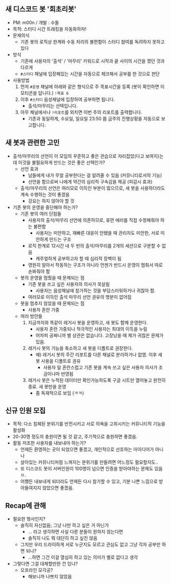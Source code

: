 ## 새 디스코드 봇 '회초리봇'

- PM: m00n / 개발 : 수돌
- 목적: 스터디 시간 트래킹을 자동화하자!
- 문제의식
	- 기존 봇의 로직상 한계와 수동 처리의 불편함이 스터디 참여를 독려하지 못하고 있다
- 방식
	- 기존에 사용자의 '출석' / '마무리' 키워드로 시작과 끝 사이의 시간을 쟀던 것과 다르게
	- `#스터디` 채널에 입장해있는 시간을 자동으로 체크해서 공부를 한 것으로 판단
- 사용방법
	1. 먼저 `#운영` 채널에 아래와 같은 형식으로 주 목표시간을 등록 (봇이 확인하면 이모티콘을 답니다.)
	   `!목표 6` 
	2.  이후 `#스터디` 음성채널에 입장하여 공부하면 됩니다.
		- 출석/마무리는 선택입니다.
	3. 아무 채널에서나 `!리포트`를 외치면 이번 주의 리포트를 출력합니다.
		- 기존과 동일하게, 수요일, 일요일 23:50 쯤 금주의 진행상황을 자동으로 보고합니다.

## 새 봇과 관련한 고민

- 출석/마무리의 선언이 이 모임의 꾸준하고 좋은 관습으로 자리잡았(다고 보여지)는데 이것을 불필요하게 만드는 것은 좋은 선택인가?
	- 선언 효과
		- 남들에게 내가 무얼 공부한다는 걸 알려줄 수 있음 (커뮤니티로서의 기능)
		- 선언을 함으로써 나에게 약간의 심리적 구속감을 제공 (피감시 효과)
	- 출석/마무리의 선언은 여러모로 이득인 부분이 많으므로, 새 봇을 사용하더라도 계속 수행하는 것이 좋겠음
		- 강요는 하지 않아야 할 것
- 기존 봇의 운영을 중단해야 하는가?
	- 기존 봇의 여러 단점들
		- 사용자의 출석/마무리 선언에 의존하므로, 휴먼 에러를 직접 수정해줘야 하는  불편함
			- 사용자는 미안하고, 재빠른 대응이 안됐을 때 관리자도 미안한, 서로 미안하게 만드는 구조
		- 로직 한계로 12시간 내 두 번의 출석/마무리를 2개의 세션으로 구분할 수 없음 
			- 캐주얼하게 공부하고자 할 때 심리적 장벽이 됨
		- 영원히 알아서 작동하는 구조가 아니라 언젠가 반드시 운영이 멈춰서 따로 손봐줘야 함
	- 봇의 운영을 멈췄을 때 문제되는 점
		- 기존 봇을 쓰고 싶은 사용자의 의사가 묵살됨
			- 사용자는 음성채널에 참가하는 것을 부담스러워하거나 귀찮아 함.
		- 여러모로 이득인 출석 마무리 선언 권유의 명분이 없어짐
	- 봇을 멈추지 않았을 때 문제되는 점
		- 사용자 혼란 가중
	- 여러 방안들
		1. 지금까지와 똑같이 레거시 봇을 운영하고, 새 봇도 함께 운영한다.
			- 사용자 혼란 가중되나 적극적인 사용자는 최대의 이득을 누림
			- 어차피 공짜니까 별 상관은 없습니다. 고장났을 때 제가 귀찮은 문제가 있음.
		2. 레거시 봇의 기능을 축소하고 새 봇을 디폴트로 권장한다.
			- 예) 레거시 봇의 주간 리포트를 다른 채널로 분리하거나 없앰. 이후 새 봇 사용을 디폴트로 권유
				- 사용자 덜 혼란스럽고 기존 봇을 계속 쓰고 싶은 사용자 의사가 조금이나마 반영됨
		3. 레거시 봇은 누적된 데이터만 확인가능하도록 구글 시트만 열어놓고 완전히 종료. 새 봇만을 운영
			- 좀 독재적으로 보임 (ㅋㅋ)
## 신규 인원 모집

- 목적: 다소 침체된 분위기를 반전시키고 서로 의욕을 고취시키는 커뮤니티적 기능을 활성화
- 20-30명 정도의 충원이면 될 것 같고, 주기적으로 충원하면 좋겠음.
- 활동 저조한 사용자를 내보내야 하는가?
	- 언제든 환영하는 곳이 되었으면 좋겠고, 개인적으로 선호하는 아이디어가 아니나
	- 살아있는 커뮤니티처럼 느껴지는 분위기를 만들려면 어느정도 필요할지도..
	- 또 디스코드 봇이 서버인원이 100명이 넘으면 인증을 받아야하는 문제도 있음ㅇ.
	- 어쨌든 내보내게 되더라도 언제든 다시 참가할 수 있고, 기분 나쁜 느낌으로 받아들여지지 않았으면 좋겠음.

## Recap에 관해

- 필요한 행사인지?
	- 솔직히 자신없음; 그냥 나만 하고 싶은 거 아닌가
		- ... 라고 생각하면 사실 다른 분들이 원하지 않는다면 
		- 솔직히 나도 뭐 대단히 하고 싶진 않음
	- 그치만 우리 드라이하게 서로 누군지도 모르고 관심도 없고 그냥 각자 공부만 하면 되나? 
		- ...하면 그건 이걸 열심히 하고 있는 의미가 별로 없다고 생각
- 그렇다면 그걸 대체할만한 건 있나?
	- 오프라인 모각공?
		- 해보니까 나쁘지 않았음